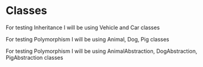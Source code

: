 # Classes

For testing Inheritance I will be using Vehicle and Car classes

For testing Polymorphism I will be using Animal, Dog, Pig classes

For testing Polymorphism I will be using AnimalAbstraction, DogAbstraction, PigAbstraction classes
